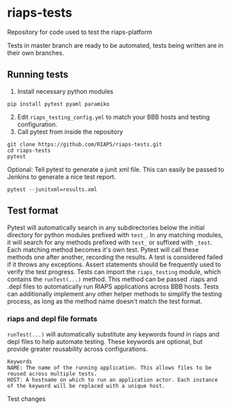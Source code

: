 # riaps-tests
Repository for code used to test the riaps-platform

Tests in master branch are ready to be automated, tests being written are in their own branches.

## Running tests
1. Install necessary python modules
```
pip install pytest pyaml paramiko
```
2. Edit `riaps_testing_config.yml` to match your BBB hosts and testing configuration.
3. Call pytest from inside the repository
```
git clone https://github.com/RIAPS/riaps-tests.git
cd riaps-tests
pytest
```
Optional: Tell pytest to generate a junit xml file. This can easily be passed to Jenkins to generate a nice test report.
```
pytest --junitxml=results.xml
```

## Test format
Pytest will automatically search in any subdirectories below the initial directory for python modules prefixed with `test_`. In any matching modules, it will search for any methods prefixed with `test_` or suffixed with `_test`. Each matching method becomes it's own test. Pytest will call these methods one after another, recording the results. A test is considered failed if it throws any exceptions. Assert statements should be frequently used to verify the test progress.
Tests can import the `riaps_testing` module, which contains the `runTest(...)` method. This method can be passed .riaps and .depl files to automatically run RIAPS applications across BBB hosts. Tests can additionally implement any other helper methods to simplify the testing process, as long as the method name doesn't match the test format.
### riaps and depl file formats
`runTest(...)` will automatically substitute any keywords found in riaps and depl files to help automate testing. These keywords are optional, but provide greater reusability across configurations.
```
Keywords
NAME: The name of the running application. This allows files to be reused across multiple tests.
HOST: A hostname on which to run an application actor. Each instance of the keyword will be replaced with a unique host.
```

Test changes
